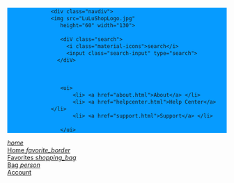 <!DOCTYPE html>
<html lang="en">
<head>
    <meta charset="UTF-8">
    <meta name="viewport" content="width=device-width, initial-scale=1.0">
    <title> LuLuShop</title>
    <link rel="shortcut icon" href="/assets/favicon.icons"> 
    <link rel="stylesheet" href="./src/nav.css">
    <link href="https://fonts.googleapis.com/icon?family=Material+Icons" rel="stylesheet">
    <style type="text/css">

   
   *{
      text-decoration: none; 
   }
   .navbar{
        background:rgb(6, 155, 255); font-family: calibri; padding-right: 0px;padding-left: 100px;
   }
   .navdiv{
       display:flex; align-items: center;  justify-content: space-between;
   }
   .logo a{
       font-size: 30px; font-weight: 600; color:rgb(247, 242, 242)
   }
   li{
       list-style: none;display: inline-block;
   }
   li a{
       color:rgb(251, 247, 247); font-size: 18px; font-weight: bold; margin-right: 25px;
   }
</style>
</head>



<body>
<head>
   <naV class="navbar">

    <div class="navdiv">
    <img src="LuLuShopLogo.jpg"
       height="60" width="130">
       
       <diV class="search">
         <i class="material-icons">search</i>
         <input class="search-input" type="search">
      </diV>
              
     
    
       <ui>
           <li> <a href="about.html">About</a> </li>
           <li> <a href="helpcenter.html">Help Center</a> </li>
           <li> <a href="support.html">Support</a> </li>
         
       </ui>
   </div>
</nav>

</head>
</body>

<body>
    <diV class="icons">
    <a href="">
        <i class="material-icons nav__icon">home</i>
        <br>
        <span>Home</span>
     <a href="">
        <i class="material-icons nav__icon">favorite_border</i>
        <br>
        <span>Favorites</span>
     </a>
     <a href="">
        <i class="material-icons nav__icon">shopping_bag</i>
        <br>
        <span">Bag</span>
     </a>
     <a href="">
        <i class="material-icons nav__icon">person</i>
        <br>
        <span>Account</span>
     </a>

</body>
</html>
